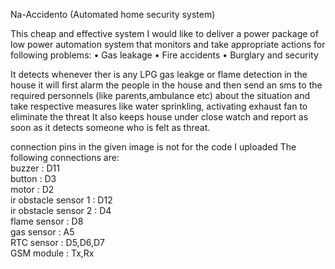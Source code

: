Na-Accidento (Automated home security system)

This cheap and effective system I would like to deliver a power package of low power automation system that
monitors and take appropriate actions for following problems:
• Gas leakage
• Fire accidents
• Burglary and security

It detects whenever ther is any LPG gas leakge or flame detection in the house it will first alarm the people in the house and then send
an sms to the required personnels (like parents,ambulance etc)  about the situation and take respective measures like water sprinkling, activating 
exhaust fan to eliminate the threat
It also keeps house under close watch and report as soon as it detects someone who is felt as threat.


connection pins in the given image is not for the code I uploaded
The following connections are:  
  buzzer : D11   
  button : D3  
  motor  : D2  
  ir obstacle sensor 1 : D12  
  ir obstacle sensor 2 : D4  
  flame sensor : D8  
  gas sensor   : A5   
  RTC sensor : D5,D6,D7  
  GSM module : Tx,Rx
